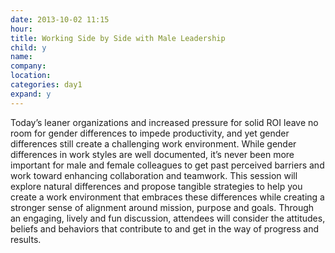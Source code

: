 ```yaml
---
date: 2013-10-02 11:15
hour:
title: Working Side by Side with Male Leadership
child: y
name:
company:
location:
categories: day1
expand: y
---
```


Today’s leaner organizations and increased pressure for solid ROI leave no room for gender differences to impede productivity, and yet gender differences still create a challenging work environment. While gender differences in work styles are well documented, it’s never been more important for male and female colleagues to get past perceived barriers and work toward enhancing collaboration and teamwork. This session will explore natural differences and propose tangible strategies to help you create a work environment that embraces these differences while creating a
stronger sense of alignment around mission, purpose and goals. Through an engaging, lively and fun discussion, attendees will consider the attitudes, beliefs and behaviors that contribute to and get in the way of progress and results.